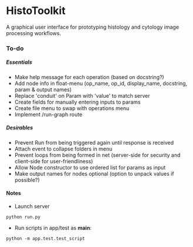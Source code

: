 # HistoToolkit

A graphical user interface for prototyping histology and cytology image processing workflows.

### To-do
##### Essentials
* Make help message for each operation (based on docstring?)
* Add node info in float-menu (op_name, op_id, display_name, docstring, param & output names)
* Replace 'conduit' on Param with 'value' to match server
* Create fields for manually entering inputs to params
* Create file menu to swap with operations menu
* Implement /run-graph route

##### Desirables
* Prevent Run from being triggered again until response is received
* Attach event to collapse folders in menu
* Prevent loops from being formed in net (server-side for security and client-side for user-friendliness)
* Allow Node constructor to use ordered list for params as input
* Make output names for nodes optional (option to unpack values if possible?)

#### Notes
* Launch server
```
python run.py
```

* Run scripts in app/test as __main__:
```
python -m app.test.test_script
```
